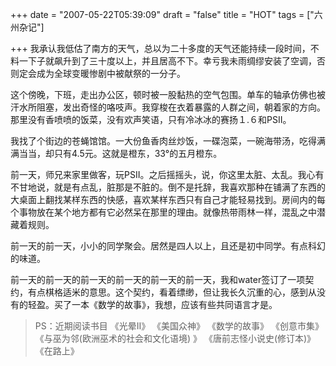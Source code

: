 +++
date = "2007-05-22T05:39:09"
draft = "false"
title = "HOT"
tags = ["六州杂记"]

+++
我承认我低估了南方的天气，总以为二十多度的天气还能持续一段时间，不料一下子就飙升到了三十度以上，并且居高不下。幸亏我未雨绸缪安装了空调，否则定会成为全球变暖惨剧中被献祭的一分子。

这个傍晚，下班，走出办公区，顿时被一股黏热的空气包围。单车的轴承仿佛也被汗水所阻塞，发出奇怪的咯吱声。我穿梭在衣着暴露的人群之间，朝着家的方向。那里没有香喷喷的饭菜，没有欢声笑语，只有冷冰冰的赛扬１.６和PSII。

我找了个街边的苍蝇馆馆。一大份鱼香肉丝炒饭，一碟泡菜，一碗海带汤，吃得满满当当，却只有4.5元。这就是橙东，33°的五月橙东。

前一天，师兄来家里做客，玩PSII。之后摇摇头，说，你这里太脏、太乱。我心有不甘地说，就是有点乱，脏那是不脏的。倒不是托辞，我喜欢那种在铺满了东西的大桌面上翻找某样东西的快感，喜欢某样东西只有自己才能轻易找到。房间内的每个事物放在某个地方都有它必然呆在那里的理由。就像热带雨林一样，混乱之中潜藏着规则。

前一天的前一天，小小的同学聚会。居然是四人以上，且还是初中同学。有点科幻的味道。

前一天的前一天的前一天的前一天的前一天的前一天，我和water签订了一项契约，有点棋格适米的意思。这个契约，看着缥缈，但让我长久沉重的心，感到从没有的轻盈。买了一本《数学的故事》，我想，应该有些共同语言才是。


> PS：近期阅读书目
> 《光晕II》
> 《美国众神》
> 《数学的故事》
> 《创意市集》
> 《与巫为邻(欧洲巫术的社会和文化语境) 》
> 《唐前志怪小说史(修订本)》
> 《在路上》
